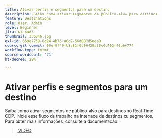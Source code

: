 ```yaml
---
title: Ativar perfis e segmentos para um destino
description: Saiba como ativar segmentos de público-alvo para destinos no Real-Time CDP.  Inicie esse fluxo de trabalho na interface de destinos ou segmentos.
feature: Destinations
role: User, Admin
level: Beginner
jira: KT-8483
thumbnail: 336046.jpg
exl-id: 659e7739-8d24-4b75-a0d2-56d087d5eea9
source-git-commit: 00ef0f40fb3d82f0c06428a35c0e402f46ab6774
workflow-type: tm+mt
source-wordcount: '71'
ht-degree: 29%

---
```


# Ativar perfis e segmentos para um destino

Saiba como ativar segmentos de público-alvo para destinos no Real-Time CDP.  Inicie esse fluxo de trabalho na interface de destinos ou segmentos. Para obter mais informações, consulte a [documentação](https://experienceleague.adobe.com/docs/experience-platform/destinations/ui/activate/activation-overview.html).

>[!VIDEO](https://video.tv.adobe.com/v/336046/?learn=on)

